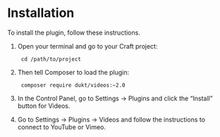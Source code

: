 # Installation

To install the plugin, follow these instructions.

1. Open your terminal and go to your Craft project:

        cd /path/to/project

2. Then tell Composer to load the plugin:

        composer require dukt/videos:~2.0

3. In the Control Panel, go to Settings → Plugins and click the “Install” button for Videos.

4. Go to Settings → Plugins → Videos and follow the instructions to connect to YouTube or Vimeo.